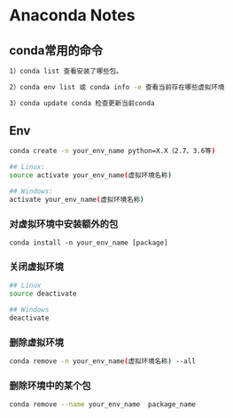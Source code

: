 # Anaconda Notes


## conda常用的命令

```bash
1）conda list 查看安装了哪些包。

2）conda env list 或 conda info -e 查看当前存在哪些虚拟环境

3）conda update conda 检查更新当前conda

```

## Env

```bash
conda create -n your_env_name python=X.X（2.7、3.6等)

## Linux: 
source activate your_env_name(虚拟环境名称)

## Windows: 
activate your_env_name(虚拟环境名称)
```

### 对虚拟环境中安装额外的包

```
conda install -n your_env_name [package]

```
### 关闭虚拟环境

```bash
## Linux
source deactivate

## Windows
deactivate
```

### 删除虚拟环境

```bash
conda remove -n your_env_name(虚拟环境名称) --all
```

### 删除环境中的某个包

```bash
conda remove --name your_env_name  package_name
```
